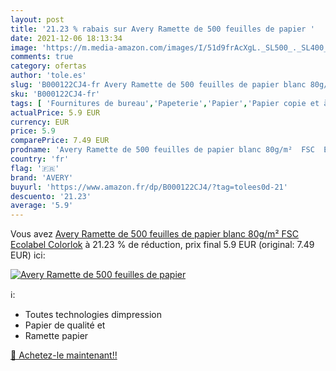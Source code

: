 ```yaml
---
layout: post
title: '21.23 % rabais sur Avery Ramette de 500 feuilles de papier '
date: 2021-12-06 18:13:34
image: 'https://m.media-amazon.com/images/I/51d9frAcXgL._SL500_._SL400_.jpg'
comments: true
category: ofertas
author: 'tole.es'
slug: 'B000122CJ4-fr Avery Ramette de 500 feuilles de papier blanc 80g/m² FSC...'
sku: 'B000122CJ4-fr'
tags: [ 'Fournitures de bureau','Papeterie','Papier','Papier copie et à usages multiples','Papier dimpression','avery', ]
actualPrice: 5.9 EUR
currency: EUR
price: 5.9
comparePrice: 7.49 EUR
prodname: 'Avery Ramette de 500 feuilles de papier blanc 80g/m²  FSC  Ecolabel  Colorlok'
country: 'fr'
flag: '🇫🇷'
brand: 'AVERY'
buyurl: 'https://www.amazon.fr/dp/B000122CJ4/?tag=tolees0d-21'
descuento: '21.23'
average: '5.9'
---
```


Vous avez [Avery Ramette de 500 feuilles de papier blanc 80g/m²  FSC  Ecolabel  Colorlok](https://www.amazon.fr/dp/B000122CJ4/?tag=tolees0d-21)  à  21.23 % de réduction, prix final  5.9 EUR (original: 7.49 EUR) ici:

[![Avery Ramette de 500 feuilles de papier ](https://m.media-amazon.com/images/I/51d9frAcXgL._SL500_._SL400_.jpg)](https://www.amazon.fr/dp/B000122CJ4/?tag=tolees0d-21)

ℹ️:

- Toutes technologies dimpression
- Papier de qualité et
- Ramette papier

[🛒 Achetez-le maintenant!!](https://www.amazon.fr/dp/B000122CJ4/?tag=tolees0d-21)
